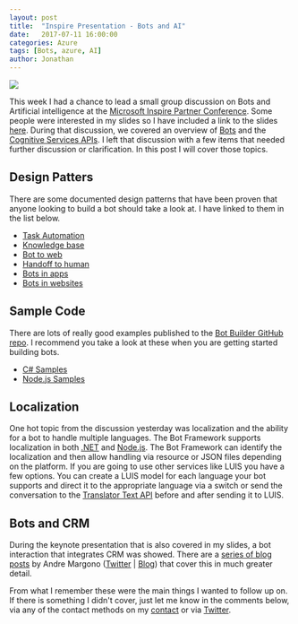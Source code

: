 ```yaml
---
layout: post
title:  "Inspire Presentation - Bots and AI"
date:   2017-07-11 16:00:00
categories: Azure
tags: [Bots, azure, AI]
author: Jonathan
---
```

![](//btco.azureedge.net/presentations/AIPresentation.jpg)

This week I had a chance to lead a small group discussion on Bots and Artificial intelligence at the [Microsoft Inspire Partner Conference](//partner.microsoft.com/en-us/inspire). Some people were interested in my slides so I have included a link to the slides [here](//btco.azureedge.net/presentations/AIPresentation.pptx). During that discussion, we covered an overview of [Bots](//dev.botframework.com/) and the [Cognitive Services APIs](//azure.microsoft.com/en-us/services/cognitive-services/). I left that discussion with a few items that needed further discussion or clarification. In this post I will cover those topics.

## Design Patters
There are some documented design patterns that have been proven that anyone looking to build a bot should take a look at. I have linked to them in the list below.
* [Task Automation](//docs.microsoft.com/en-us/bot-framework/bot-design-pattern-task-automation)
* [Knowledge base](//docs.microsoft.com/en-us/bot-framework/bot-design-pattern-knowledge-base)
* [Bot to web](//docs.microsoft.com/en-us/bot-framework/bot-design-pattern-integrate-browser)
* [Handoff to human](//docs.microsoft.com/en-us/bot-framework/bot-design-pattern-handoff-human)
* [Bots in apps](//docs.microsoft.com/en-us/bot-framework/bot-design-pattern-embed-app)
* [Bots in websites](//docs.microsoft.com/en-us/bot-framework/bot-design-pattern-embed-web-site)

## Sample Code
There are lots of really good examples published to the [Bot Builder GitHub repo](//github.com/Microsoft/BotBuilder). I recommend you take a look at these when you are getting started building bots.
* [C# Samples](//github.com/Microsoft/BotBuilder/tree/master/CSharp/Samples)
* [Node.js Samples](//github.com/Microsoft/BotBuilder/tree/master/Node/examples)

## Localization
One hot topic from the discussion yesterday was localization and the ability for a bot to handle multiple languages. The Bot Framework supports localization in both [.NET](//docs.microsoft.com/en-us/bot-framework/dotnet/bot-builder-dotnet-formflow-localize) and [Node.js](//docs.microsoft.com/en-us/bot-framework/nodejs/bot-builder-nodejs-localization). The Bot Framework can identify the localization and then allow handling via resource or JSON files depending on the platform. If you are going to use other services like LUIS you have a few options. You can create a LUIS model for each language your bot supports and direct it to the appropriate language via a switch or send the conversation to the [Translator Text API](//azure.microsoft.com/en-us/services/cognitive-services/translator-text-api/) before and after sending it to LUIS.

## Bots and CRM
During the keynote presentation that is also covered in my slides, a bot interaction that integrates CRM was showed.  There are a [series of blog posts](//community.dynamics.com/crm/b/workandstudybook/archive/2016/09/04/crm-chat-bot-part-1-getting-started-with-microsoft-bot-framework) by Andre Margono ([Twitter](//twitter.com/andz_88) | [Blog](//andz88.wordpress.com/)) that cover this in much greater detail.  

From what I remember these were the main things I wanted to follow up on. If there is something I didn't cover, just let me know in the comments below, via any of the contact methods on my [contact](./contact.html) or via [Twitter](//twitter.com/jgardner04).
